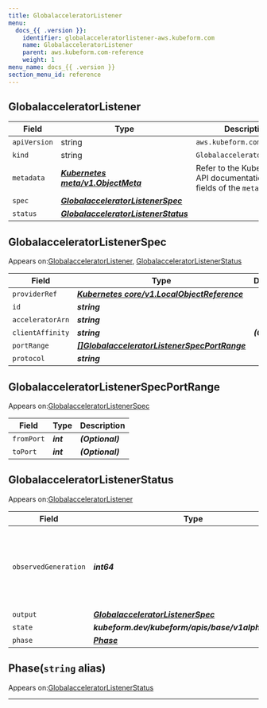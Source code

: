 ```yaml
---
title: GlobalacceleratorListener
menu:
  docs_{{ .version }}:
    identifier: globalacceleratorlistener-aws.kubeform.com
    name: GlobalacceleratorListener
    parent: aws.kubeform.com-reference
    weight: 1
menu_name: docs_{{ .version }}
section_menu_id: reference
---
```


## GlobalacceleratorListener
| Field | Type | Description |
| ------ | ----- | ----------- |
| `apiVersion` | string | `aws.kubeform.com/v1alpha1` |
|    `kind` | string | `GlobalacceleratorListener` |
| `metadata` | ***[Kubernetes meta/v1.ObjectMeta](https://kubernetes.io/docs/reference/generated/kubernetes-api/v1.13/#objectmeta-v1-meta)***|Refer to the Kubernetes API documentation for the fields of the `metadata` field.|
| `spec` | ***[GlobalacceleratorListenerSpec](#globalacceleratorlistenerspec)***||
| `status` | ***[GlobalacceleratorListenerStatus](#globalacceleratorlistenerstatus)***||
## GlobalacceleratorListenerSpec

Appears on:[GlobalacceleratorListener](#globalacceleratorlistener), [GlobalacceleratorListenerStatus](#globalacceleratorlistenerstatus)

| Field | Type | Description |
| ------ | ----- | ----------- |
| `providerRef` | ***[Kubernetes core/v1.LocalObjectReference](https://kubernetes.io/docs/reference/generated/kubernetes-api/v1.13/#localobjectreference-v1-core)***||
| `id` | ***string***||
| `acceleratorArn` | ***string***||
| `clientAffinity` | ***string***| ***(Optional)*** |
| `portRange` | ***[[]GlobalacceleratorListenerSpecPortRange](#globalacceleratorlistenerspecportrange)***||
| `protocol` | ***string***||
## GlobalacceleratorListenerSpecPortRange

Appears on:[GlobalacceleratorListenerSpec](#globalacceleratorlistenerspec)

| Field | Type | Description |
| ------ | ----- | ----------- |
| `fromPort` | ***int***| ***(Optional)*** |
| `toPort` | ***int***| ***(Optional)*** |
## GlobalacceleratorListenerStatus

Appears on:[GlobalacceleratorListener](#globalacceleratorlistener)

| Field | Type | Description |
| ------ | ----- | ----------- |
| `observedGeneration` | ***int64***| ***(Optional)*** Resource generation, which is updated on mutation by the API Server.|
| `output` | ***[GlobalacceleratorListenerSpec](#globalacceleratorlistenerspec)***| ***(Optional)*** |
| `state` | ***kubeform.dev/kubeform/apis/base/v1alpha1.State***| ***(Optional)*** |
| `phase` | ***[Phase](#phase)***| ***(Optional)*** |
## Phase(`string` alias)

Appears on:[GlobalacceleratorListenerStatus](#globalacceleratorlistenerstatus)

---
